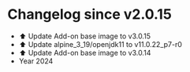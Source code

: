 # Changelog since v2.0.15
- ⬆️ Update Add-on base image to v3.0.15 
- ⬆️ Update alpine_3_19/openjdk11 to v11.0.22_p7-r0 
- ⬆️ Update Add-on base image to v3.0.14 
- Year 2024 
